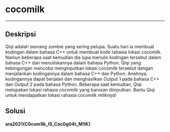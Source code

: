 # cocomilk
---
## Deskripsi
Qiqi adalah seorang zombie yang sering pelupa. Suatu hari ia membuat kodingan dalam bahasa C++ untuk membuat kode rahasia lokasi cocomilk. Namun beberapa saat kemudian dia lupa menulis kodingan tersebut dalam bahasa C++ dan menuliskannya dalam bahasa Python. Qiqi yang kebingungan mencoba menginputkan lokasi cocomilk tersebut dengan menjalankan kodingannya dalam bahasa C++ dan Python. Anehnya, kodingannya dapat berjalan dan menghasilkan Output 1 pada bahasa C++ dan Output 2 pada bahasa Python. Beberapa saat kemudian, Qiqi melupakan lokasi rahasia cocomilk yang barusan diinputkan. Bantu Qiqi untuk mendapatkan lokasi rahasia cocomilk miliknya!
## Solusi

#### ara2021{C0com1lk_IS_Coc0g04t_M!lK}